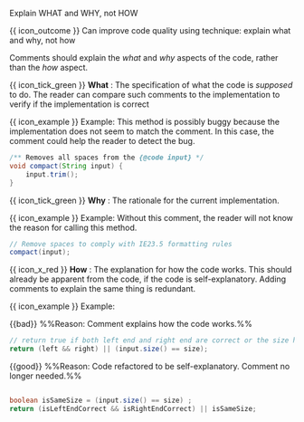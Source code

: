 <span id="title">Explain WHAT and WHY, not HOW</span>

<span id="prereqs"></span>

<span id="outcomes">{{ icon_outcome }} Can improve code quality using technique: explain what and why, not how </span>

<div id="body">

Comments should explain the _what_ and _why_ aspects of the code, rather than the _how_ aspect.

{{ icon_tick_green }} **What** : The specification of what the code is _supposed_ to do. The reader can compare such comments to the implementation to verify if the implementation is correct

<box>

{{ icon_example }} Example: This method is possibly buggy because the implementation does not seem to match the comment. In this case, the comment could help the reader to detect the bug.

```java
/** Removes all spaces from the {@code input} */
void compact(String input) {
    input.trim();
}
```
</box>

{{ icon_tick_green }} **Why** : The rationale for the current implementation.

<box>

{{ icon_example }} Example: Without this comment, the reader will not know the reason for calling this method. 

```java
// Remove spaces to comply with IE23.5 formatting rules
compact(input);
```

</box>

{{ icon_x_red }} **How** : The explanation for how the code works. This should already be apparent from the code, if the code is self-explanatory. Adding comments to explain the same thing is redundant.

<box>

{{ icon_example }} Example:  

{{bad}} %%Reason: Comment explains how the code works.%%
```java
// return true if both left end and right end are correct or the size has not incremented
return (left && right) || (input.size() == size);
```

{{good}} %%Reason: Code refactored to be self-explanatory. Comment no longer needed.%%
```java

boolean isSameSize = (input.size() == size) ;
return (isLeftEndCorrect && isRightEndCorrect) || isSameSize;
```

</box>



</div>

<div id="extras">
</div>